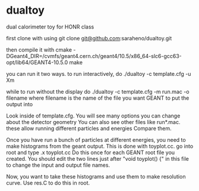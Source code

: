 # dualtoy
dual calorimeter toy for HONR class


first clone with using
   git clone git@github.com:saraheno/dualtoy.git

then compile it with
  cmake -DGeant4_DIR=/cvmfs/geant4.cern.ch/geant4/10.5/x86_64-slc6-gcc63-opt/lib64/GEANT4-10.5.0
  make

you can run it two ways.  to run interactively, do 
  ./dualtoy -c template.cfg -u Xm

while to run without the display do 
  ./dualtoy -c template.cfg -m run.mac -o filename
where filename is the name of the file you want GEANT to put the output into

Look inside of template.cfg.  You will see many options you can change about the detector geometry
You can also see other files like run*.mac.  these allow running different particles and energies
Compare them.

Once you have run a bunch of particles at different energies, you need to make histograms
from the geant output.  This is done with toyplot.cc.   go into root and type
   .x toyplot.cc
Do this once for each GEANT root file you created.  You should edit the two lines just after
"void toyplot() {" in this file to change the input and output file names.

Now, you want to take these histograms and use them to make resolution curve.
Use res.C to do this in root.


